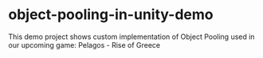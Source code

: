 # object-pooling-in-unity-demo
 This demo project shows custom implementation of Object Pooling used in our upcoming game: Pelagos - Rise of Greece
